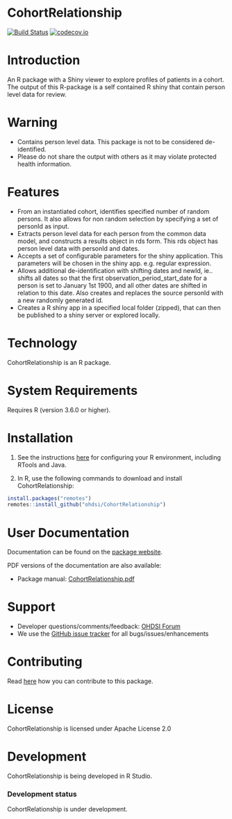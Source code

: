 CohortRelationship
================


[![Build Status](https://github.com/OHDSI/CohortRelationship/workflows/R-CMD-check/badge.svg)](https://github.com/OHDSI/CohortRelationship/actions?query=workflow%3AR-CMD-check)
[![codecov.io](https://codecov.io/github/OHDSI/CohortRelationship/coverage.svg?branch=main)](https://codecov.io/github/OHDSI/CohortRelationship?branch=main)

Introduction
============

An R package with a Shiny viewer to explore profiles of patients in a cohort. The output of this R-package is a self contained R shiny that contain person level data for review. 

Warning
========

- Contains person level data. This package is not to be considered de-identified.
- Please do not share the output with others as it may violate protected health information.

Features
========

- From an instantiated cohort, identifies specified number of random persons. It also allows for non random selection by specifying a set of personId as input.
- Extracts person level data for each person from the common data model, and constructs a results object in rds form. This rds object has person level data with personId and dates.
- Accepts a set of configurable parameters for the shiny application. This parameters will be chosen in the shiny app. e.g. regular expression.
- Allows additional de-identification with shifting dates and newId, ie.. shifts all dates so that the first observation_period_start_date for a person is set to January 1st 1900, and all other dates are shifted in relation to this date. Also creates and replaces the source personId with a new randomly generated id.
- Creates a R shiny app in a specified local folder (zipped), that can then be published to a shiny server or explored locally.

Technology
============
CohortRelationship is an R package.

System Requirements
============
Requires R (version 3.6.0 or higher). 

Installation
=============
1. See the instructions [here](https://ohdsi.github.io/Hades/rSetup.html) for configuring your R environment, including RTools and Java.

2. In R, use the following commands to download and install CohortRelationship:

  ```r
  install.packages("remotes")
  remotes::install_github("ohdsi/CohortRelationship")
  ```

User Documentation
==================
Documentation can be found on the [package website](https://ohdsi.github.io/CohortRelationship).

PDF versions of the documentation are also available:
* Package manual: [CohortRelationship.pdf](https://raw.githubusercontent.com/OHDSI/CohortRelationship/main/extras/CohortRelationship.pdf)

Support
=======
* Developer questions/comments/feedback: <a href="http://forums.ohdsi.org/c/developers">OHDSI Forum</a>
* We use the <a href="https://github.com/OHDSI/CohortRelationship/issues">GitHub issue tracker</a> for all bugs/issues/enhancements

Contributing
============
Read [here](https://ohdsi.github.io/Hades/contribute.html) how you can contribute to this package.

License
=======
CohortRelationship is licensed under Apache License 2.0

Development
===========
CohortRelationship is being developed in R Studio.

### Development status

CohortRelationship is under development.
